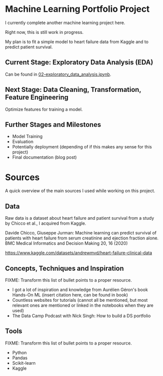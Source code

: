# Machine Learning Portfolio Project

I currently complete another machine learning project here.

Right now, this is still work in progress.

My plan is to fit a simple model to heart failure data from Kaggle and to predict patient survival.

## Current Stage: Exploratory Data Analysis (EDA)

Can be found in [02-exploratory_data_analysis.ipynb](02-exploratory_data_analysis.ipynb).

## Next Stage: Data Cleaning, Transformation, Feature Engineering

Optimize features for training a model.

## Further Stages and Milestones
- Model Training
- Evaluation
- Potentially deployment (depending of if this makes any sense for this project)
- Final documentation (blog post)

# Sources
A quick overview of the main sources I used while working on this project.

## Data
Raw data is a dataset about heart failure and patient survival from a study by Chicco et al., I acquired from Kaggle.

Davide Chicco, Giuseppe Jurman: Machine learning can predict survival of patients with heart failure from serum creatinine and ejection fraction alone. BMC Medical Informatics and Decision Making 20, 16 (2020)

https://www.kaggle.com/datasets/andrewmvd/heart-failure-clinical-data

## Concepts, Techniques and Inspiration
FIXME: Transform this list of bullet points to a proper resource.
- I got a lot of inspiration and knowledge from Aurélien Géron's book Hands-On ML (insert citation here, can be found in book)
- Countless websites for tutorials (cannot all be mentioned, but most relevant ones are mentioned or linked in the notebooks when they are used)
- The Data Camp Podcast with Nick Singh: How to build a DS portfolio

## Tools
FIXME: Transform this list of bullet points to a proper resource.
- Python
- Pandas
- Scikit-learn
- Kaggle